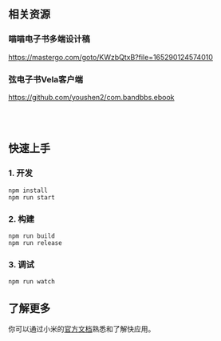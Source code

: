 ## 相关资源

### 喵喵电子书多端设计稿  
https://mastergo.com/goto/KWzbQtxB?file=165290124574010  

### 弦电子书Vela客户端  

https://github.com/youshen2/com.bandbbs.ebook

</br></br>

## 快速上手

### 1. 开发

```
npm install
npm run start
```

### 2. 构建

```
npm run build
npm run release
```

### 3. 调试

```
npm run watch
```

## 了解更多

你可以通过小米的[官方文档](https://iot.mi.com/vela/quickapp)熟悉和了解快应用。
